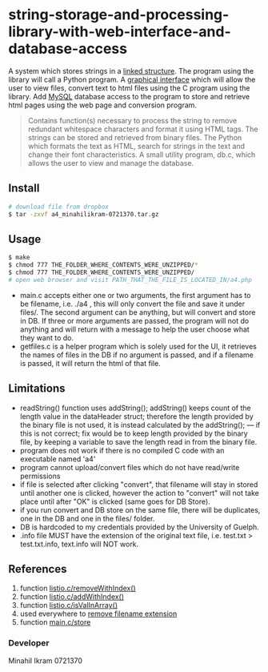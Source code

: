 # string-storage-and-processing-library-with-web-interface-and-database-access

A system which stores strings in a [linked structure](https://en.wikipedia.org/wiki/Linked_data_structure). The program using the library will call a Python program. A [graphical interface](https://en.wikipedia.org/wiki/Graphical_user_interface) which will allow the user to view files, convert text to html files using the C program using the library. Add [MySQL](https://en.wikipedia.org/wiki/MySQL) database access to the program to store and retrieve html pages using the web page and conversion program.

> Contains function(s) necessary to process the string to remove redundant whitespace characters and format it using HTML tags. The strings can be stored and retrieved from binary files. The Python which formats the text as HTML, search for strings in the text and change their font characteristics. A small utility program, db.c, which allows the user to view and manage the database.

## Install

```sh
# download file from dropbox
$ tar -zxvf a4_minahilikram-0721370.tar.gz
```

## Usage

```sh
$ make
$ chmod 777 THE_FOLDER_WHERE_CONTENTS_WERE_UNZIPPED/*
$ chmod 777 THE_FOLDER_WHERE_CONTENTS_WERE_UNZIPPED/
# open web browser and visit PATH_THAT_THE_FILE_IS_LOCATED_IN/a4.php
```
- main.c accepts either one or two arguments, the first argument has to be filename, i.e. ./a4 <filename>, this will only convert the file and save it under files/. The second argument can be anything, but will convert and store in DB. If three or more arguments are passed, the program will not do anything and will return with a message to help the user choose what they want to do.
- getfiles.c is a helper program which is solely used for the UI, it retrieves the names of files in the DB if no argument is passed, and if a filename is passed, it will return the html of that file.

## Limitations

- readString() function uses addString(); addString() keeps count of the length value in the dataHeader struct; therefore the length provided by the binary file is not used, it is instead calculated by the addString(); &mdash; if this is not correct; fix would be to keep length provided by the binary file, by keeping a variable to save the length read in from the binary file.
- program does not work if there is no compiled C code with an executable named 'a4'
- program cannot upload/convert files which do not have read/write permissions
- if file is selected after clicking "convert", that filename will stay in stored until another one is clicked, however the action to "convert" will not take place until after "OK" is clicked (same goes for DB Store).
- if you run convert and DB store on the same file, there will be duplicates, one in the DB and one in the files/ folder.
- DB is hardcoded to my credentials provided by the University of Guelph.
- .info file MUST have the extension of the original text file, i.e. test.txt > test.txt.info, text.info will NOT work.

## References

1. function [listio.c/removeWithIndex()](http://stackoverflow.com/a/5457657/6175388)
2. function [listio.c/addWithIndex()](http://stackoverflow.com/a/2016015/6175388)
3. function [listio.c/isValInArray()](http://stackoverflow.com/a/15102018/6175388)
4. used everywhere to [remove filename extension](http://stackoverflow.com/a/2736841)
5. function [main.c/store](http://stackoverflow.com/a/174552)

### Developer

Minahil Ikram 0721370
